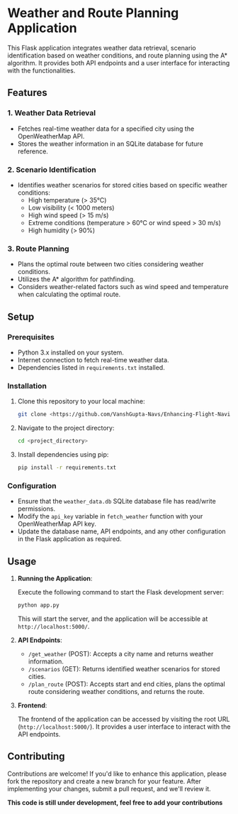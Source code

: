 # Weather and Route Planning Application

This Flask application integrates weather data retrieval, scenario identification based on weather conditions, and route planning using the A* algorithm. It provides both API endpoints and a user interface for interacting with the functionalities.

## Features

### 1. Weather Data Retrieval

- Fetches real-time weather data for a specified city using the OpenWeatherMap API.
- Stores the weather information in an SQLite database for future reference.

### 2. Scenario Identification

- Identifies weather scenarios for stored cities based on specific weather conditions:
    - High temperature (> 35°C)
    - Low visibility (< 1000 meters)
    - High wind speed (> 15 m/s)
    - Extreme conditions (temperature > 60°C or wind speed > 30 m/s)
    - High humidity (> 90%)

### 3. Route Planning

- Plans the optimal route between two cities considering weather conditions.
- Utilizes the A* algorithm for pathfinding.
- Considers weather-related factors such as wind speed and temperature when calculating the optimal route.

## Setup

### Prerequisites

- Python 3.x installed on your system.
- Internet connection to fetch real-time weather data.
- Dependencies listed in `requirements.txt` installed.

### Installation

1. Clone this repository to your local machine:

    ```bash
    git clone <https://github.com/VanshGupta-Navs/Enhancing-Flight-Navigation-Mechanism-for-Optimal-Route-Planning-and-Risk-Mitigation>
    ```

2. Navigate to the project directory:

    ```bash
    cd <project_directory>
    ```

3. Install dependencies using pip:

    ```bash
    pip install -r requirements.txt
    ```

### Configuration

- Ensure that the `weather_data.db` SQLite database file has read/write permissions.
- Modify the `api_key` variable in `fetch_weather` function with your OpenWeatherMap API key.
- Update the database name, API endpoints, and any other configuration in the Flask application as required.

## Usage

1. **Running the Application**:

    Execute the following command to start the Flask development server:

    ```bash
    python app.py
    ```

    This will start the server, and the application will be accessible at `http://localhost:5000/`.

2. **API Endpoints**:

    - `/get_weather` (POST): Accepts a city name and returns weather information.
    - `/scenarios` (GET): Returns identified weather scenarios for stored cities.
    - `/plan_route` (POST): Accepts start and end cities, plans the optimal route considering weather conditions, and returns the route.

3. **Frontend**:

    The frontend of the application can be accessed by visiting the root URL (`http://localhost:5000/`). It provides a user interface to interact with the API endpoints.

## Contributing

Contributions are welcome! If you'd like to enhance this application, please fork the repository and create a new branch for your feature. After implementing your changes, submit a pull request, and we'll review it.

**This code is still under development, feel free to add your contributions**
